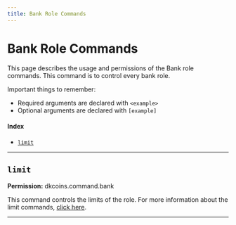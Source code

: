 ```yaml
---
title: Bank Role Commands
---
```


# Bank Role Commands

This page describes the usage and permissions of the Bank role commands. This command is to control every bank role.

Important things to remember:

* Required arguments are declared with ```<example>```
* Optional arguments are declared with ```[example]```

#### Index

* [```limit```](#limit)

***

## **```limit```**

**Permission:** dkcoins.command.bank<br/>

This command controls the limits of the role.
For more information about the limit commands, [click here](bank-limit-commands.md).

***